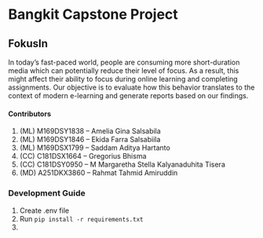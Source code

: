 # Bangkit Capstone Project 

## FokusIn

In today’s fast-paced world, people are consuming more short-duration media which can potentially reduce their level of focus. As a result, this might affect their ability to focus during online learning and completing assignments. Our objective is to evaluate how this behavior translates to the context of modern e-learning and generate reports based on our findings.

#### Contributors
1. (ML) M169DSY1838 – Amelia Gina Salsabila
2. (ML) M169DSY1846 – Ekida Farra Salsabiila
3. (ML) M169DSX1799 – Saddam Aditya Hartanto
4. (CC) C181DSX1664 – Gregorius Bhisma 
5. (CC) C181DSY0950 – M Margaretha Stella Kalyanaduhita Tisera 
6. (MD) A251DKX3860 – Rahmat Tahmid Amiruddin

### Development Guide

1. Create .env file
2. Run `pip install -r requirements.txt` 
3. 